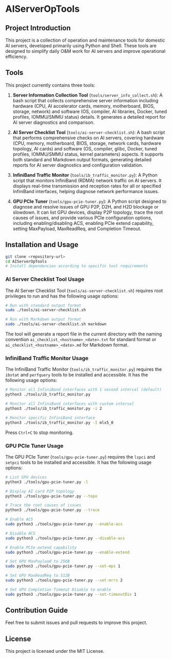 # AIServerOpTools

## Project Introduction

This project is a collection of operation and maintenance tools for domestic AI servers, developed primarily using Python and Shell. These tools are designed to simplify daily O&M work for AI servers and improve operational efficiency.

## Tools

This project currently contains three tools:

1. **Server Information Collection Tool** (`tools/server_info_collect.sh`): A bash script that collects comprehensive server information including hardware (CPU, AI accelerator cards, memory, motherboard, BIOS, storage, network) and software (OS, compiler, AI libraries, Docker, tuned profiles, IOMMU/SMMU status) details. It generates a detailed report for AI server diagnostics and comparison.

2. **AI Server Checklist Tool** (`tools/ai-server-checklist.sh`): A bash script that performs comprehensive checks on AI servers, covering hardware (CPU, memory, motherboard, BIOS, storage, network cards, hardware topology, AI cards) and software (OS, compiler, glibc, Docker, tuned profiles, IOMMU/SMMU status, kernel parameters) aspects. It supports both standard and Markdown output formats, generating detailed reports for AI server diagnostics and configuration validation.

3. **InfiniBand Traffic Monitor** (`tools/ib_traffic_monitor.py`): A Python script that monitors InfiniBand (RDMA) network traffic on AI servers. It displays real-time transmission and reception rates for all or specified InfiniBand interfaces, helping diagnose network performance issues.

4. **GPU PCIe Tuner** (`tools/gpu-pcie-tuner.py`): A Python script designed to diagnose and resolve issues of GPU P2P, D2H, and H2D blockage or slowdown. It can list GPU devices, display P2P topology, trace the root causes of issues, and provide various PCIe configuration options, including enabling/disabling ACS, enabling PCIe extend capability, setting MaxPayload, MaxReadReq, and Completion Timeout.

## Installation and Usage

```bash
git clone <repository-url>
cd AIServerOpTools
# Install dependencies according to specific tool requirements
```

### AI Server Checklist Tool Usage

The AI Server Checklist Tool (`tools/ai-server-checklist.sh`) requires root privileges to run and has the following usage options:

```bash
# Run with standard output format
sudo ./tools/ai-server-checklist.sh

# Run with Markdown output format
sudo ./tools/ai-server-checklist.sh markdown
```

The tool will generate a report file in the current directory with the naming convention `ai_checklist_<hostname>_<date>.txt` for standard format or `ai_checklist_<hostname>_<date>.md` for Markdown format.

### InfiniBand Traffic Monitor Usage

The InfiniBand Traffic Monitor (`tools/ib_traffic_monitor.py`) requires the `ibstat` and `perfquery` tools to be installed and accessible. It has the following usage options:

```bash
# Monitor all InfiniBand interfaces with 1 second interval (default)
python3 ./tools/ib_traffic_monitor.py

# Monitor all InfiniBand interfaces with custom interval
python3 ./tools/ib_traffic_monitor.py -i 2

# Monitor specific InfiniBand interface
python3 ./tools/ib_traffic_monitor.py -I mlx5_0
```

Press `Ctrl+C` to stop monitoring.

### GPU PCIe Tuner Usage

The GPU PCIe Tuner (`tools/gpu-pcie-tuner.py`) requires the `lspci` and `setpci` tools to be installed and accessible. It has the following usage options:

```bash
# List GPU devices
python3 ./tools/gpu-pcie-tuner.py -l

# Display AI card P2P topology
python3 ./tools/gpu-pcie-tuner.py --topo

# Trace the root causes of issues
python3 ./tools/gpu-pcie-tuner.py --trace

# Enable ACS
sudo python3 ./tools/gpu-pcie-tuner.py --enable-acs

# Disable ACS
sudo python3 ./tools/gpu-pcie-tuner.py --disable-acs

# Enable PCIe extend capability
sudo python3 ./tools/gpu-pcie-tuner.py --enable-extend

# Set GPU MaxPayload to 256B
sudo python3 ./tools/gpu-pcie-tuner.py --set-mps 1

# Set GPU MaxReadReq to 512B
sudo python3 ./tools/gpu-pcie-tuner.py --set-mrrs 2

# Set GPU Completion Timeout Disable to enable
sudo python3 ./tools/gpu-pcie-tuner.py --set-timeoutDis 1
```

## Contribution Guide

Feel free to submit issues and pull requests to improve this project.

## License

This project is licensed under the MIT License.